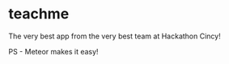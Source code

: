 teachme
=======

The very best app from the very best team at Hackathon Cincy!

PS - Meteor makes it easy!
